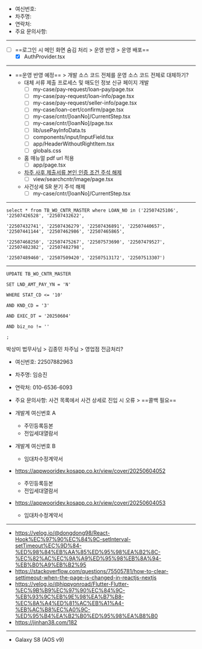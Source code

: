 - 여신번호: 
- 차주명: 
- 연락처: 
- 주요 문의사항: 
***
- [ ] ==로그인 시 메인 화면 숨김 처리 > 운영 반영 > 운영 배포==
	- [x] AuthProvider.tsx
***
- ==운영 반영 예정== > 개발 소스 코드 전체를 운영 소스 코드 전체로 대체하기?
	- 대체 서류 제출 프로세스 및 매도인 정보 신규 페이지 개발
		- [ ] my-case/pay-request/loan-pay/page.tsx
		- [ ] my-case/pay-request/loan-info/page.tsx
		- [ ] my-case/pay-request/seller-info/page.tsx
		- [ ] my-case/loan-cert/confirm/page.tsx
		- [ ] my-case/cntr/[loanNo]/CurrentStep.tsx
		- [ ] my-case/cntr/[loanNo]/page.tsx
		- [ ] lib/usePayInfoData.ts
		- [ ] components/input/InputField.tsx
		- [ ] app/HeaderWithoutRightItem.tsx
		- [ ] globals.css
	- 홈 매뉴얼 pdf url 적용
		- [ ] app/page.tsx
	- [차주 사후 제출서류 본인 인증 조건 주석 해제](http://211.251.254.64:24001/dev/withuslaw-react-web/-/commit/501c8842d8491e2e71910c054beffc13bd0a3262)
		- [ ] view/searchcntr/image/page.tsx
	- 사건상세 SR 분기 주석 해제
		- [ ] my-case/cntr/[loanNo]/CurrentStep.tsx

***
```tsx
select * from TB_WO_CNTR_MASTER where LOAN_NO in ('22507425106', '22507426528', '22507432622',

'22507432741', '22507436279', '22507436891', '22507440657', '22507441144', '22507462986', '22507465865',

'22507468250', '22507475267', '22507573690', '22507479527', '22507482382', '22507482798',

'22507489460', '22507509420', '22507513172', '22507513307')
```
***
```tsx
UPDATE TB_WO_CNTR_MASTER 

SET LND_AMT_PAY_YN = 'N'

WHERE STAT_CD <= '10'

AND KND_CD = '3'

AND EXEC_DT = '20250604'

AND biz_no != ''

;
```

박상미 법무사님 > 김종민 차주님 > 영업점 전금처리?

- 여신번호: 22507882963
- 차주명: 임승진
- 연락처: 010-6536-6093
- 주요 문의사항: 사건 목록에서 사건 상세로 진입 시 오류 > ==콜백 필요==


- 개발계 여신번호 A
	- 주민등록등본
	- 전입세대열람서

- 개발계 여신번호 B
	- 임대차수정계약서
- https://appwooridev.kosapp.co.kr/view/cover/20250604052
	- 주민등록등본
	- 전입세대열람서

- https://appwooridev.kosapp.co.kr/view/cover/20250604053
	- 임대차수정계약서

***
- https://velog.io/@dongdong98/React-Hook%EC%97%90%EC%84%9C-setInterval-setTimeout%EC%9D%84-%ED%98%84%EB%AA%85%ED%95%98%EA%B2%8C-%EC%82%AC%EC%9A%A9%ED%95%98%EB%8A%94-%EB%B0%A9%EB%B2%95
- https://stackoverflow.com/questions/75505781/how-to-clear-settimeout-when-the-page-is-changed-in-reactjs-nextjs
- https://velog.io/@hippyonroad/Flutter-Flutter-%EC%9B%B9%EC%97%90%EC%84%9C-%EB%93%9C%EB%9E%98%EA%B7%B8-%EC%8A%A4%ED%81%AC%EB%A1%A4-%EB%AC%B8%EC%A0%9C-%ED%95%B4%EA%B2%B0%ED%95%98%EA%B8%B0
- https://jinhan38.com/182
***
- Galaxy S8 (AOS v9)